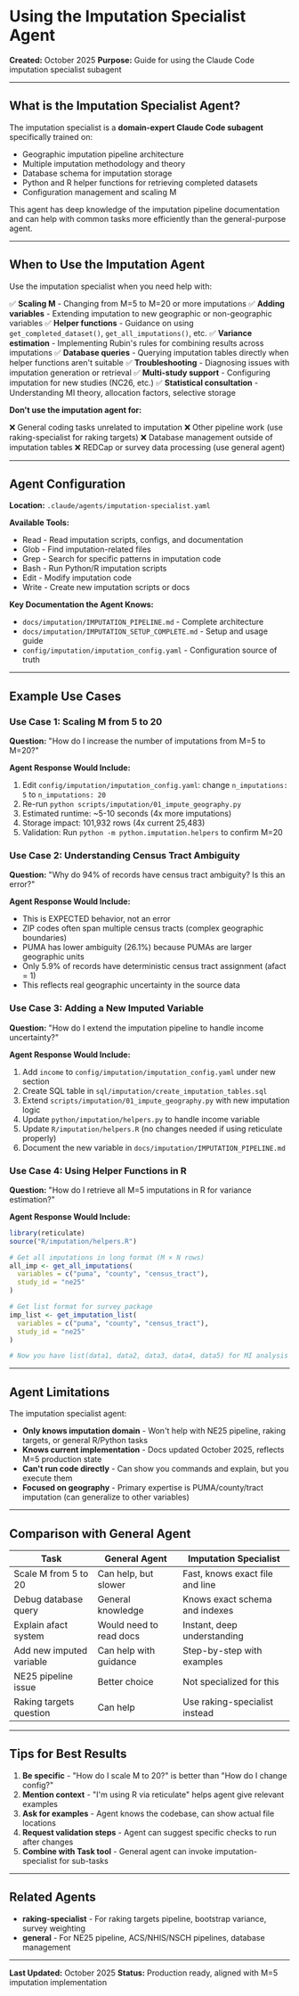 # Using the Imputation Specialist Agent

**Created:** October 2025
**Purpose:** Guide for using the Claude Code imputation specialist subagent

---

## What is the Imputation Specialist Agent?

The imputation specialist is a **domain-expert Claude Code subagent** specifically trained on:

- Geographic imputation pipeline architecture
- Multiple imputation methodology and theory
- Database schema for imputation storage
- Python and R helper functions for retrieving completed datasets
- Configuration management and scaling M

This agent has deep knowledge of the imputation pipeline documentation and can help with common tasks more efficiently than the general-purpose agent.

---

## When to Use the Imputation Agent

Use the imputation specialist when you need help with:

✅ **Scaling M** - Changing from M=5 to M=20 or more imputations
✅ **Adding variables** - Extending imputation to new geographic or non-geographic variables
✅ **Helper functions** - Guidance on using `get_completed_dataset()`, `get_all_imputations()`, etc.
✅ **Variance estimation** - Implementing Rubin's rules for combining results across imputations
✅ **Database queries** - Querying imputation tables directly when helper functions aren't suitable
✅ **Troubleshooting** - Diagnosing issues with imputation generation or retrieval
✅ **Multi-study support** - Configuring imputation for new studies (NC26, etc.)
✅ **Statistical consultation** - Understanding MI theory, allocation factors, selective storage

**Don't use the imputation agent for:**

❌ General coding tasks unrelated to imputation
❌ Other pipeline work (use raking-specialist for raking targets)
❌ Database management outside of imputation tables
❌ REDCap or survey data processing (use general agent)

---

## Agent Configuration

**Location:** `.claude/agents/imputation-specialist.yaml`

**Available Tools:**
- Read - Read imputation scripts, configs, and documentation
- Glob - Find imputation-related files
- Grep - Search for specific patterns in imputation code
- Bash - Run Python/R imputation scripts
- Edit - Modify imputation code
- Write - Create new imputation scripts or docs

**Key Documentation the Agent Knows:**
- `docs/imputation/IMPUTATION_PIPELINE.md` - Complete architecture
- `docs/imputation/IMPUTATION_SETUP_COMPLETE.md` - Setup and usage guide
- `config/imputation/imputation_config.yaml` - Configuration source of truth

---

## Example Use Cases

### Use Case 1: Scaling M from 5 to 20

**Question:** "How do I increase the number of imputations from M=5 to M=20?"

**Agent Response Would Include:**
1. Edit `config/imputation/imputation_config.yaml`: change `n_imputations: 5` to `n_imputations: 20`
2. Re-run `python scripts/imputation/01_impute_geography.py`
3. Estimated runtime: ~5-10 seconds (4x more imputations)
4. Storage impact: 101,932 rows (4x current 25,483)
5. Validation: Run `python -m python.imputation.helpers` to confirm M=20

### Use Case 2: Understanding Census Tract Ambiguity

**Question:** "Why do 94% of records have census tract ambiguity? Is this an error?"

**Agent Response Would Include:**
- This is EXPECTED behavior, not an error
- ZIP codes often span multiple census tracts (complex geographic boundaries)
- PUMA has lower ambiguity (26.1%) because PUMAs are larger geographic units
- Only 5.9% of records have deterministic census tract assignment (afact = 1)
- This reflects real geographic uncertainty in the source data

### Use Case 3: Adding a New Imputed Variable

**Question:** "How do I extend the imputation pipeline to handle income uncertainty?"

**Agent Response Would Include:**
1. Add `income` to `config/imputation/imputation_config.yaml` under new section
2. Create SQL table in `sql/imputation/create_imputation_tables.sql`
3. Extend `scripts/imputation/01_impute_geography.py` with new imputation logic
4. Update `python/imputation/helpers.py` to handle income variable
5. Update `R/imputation/helpers.R` (no changes needed if using reticulate properly)
6. Document the new variable in `docs/imputation/IMPUTATION_PIPELINE.md`

### Use Case 4: Using Helper Functions in R

**Question:** "How do I retrieve all M=5 imputations in R for variance estimation?"

**Agent Response Would Include:**
```r
library(reticulate)
source("R/imputation/helpers.R")

# Get all imputations in long format (M × N rows)
all_imp <- get_all_imputations(
  variables = c("puma", "county", "census_tract"),
  study_id = "ne25"
)

# Get list format for survey package
imp_list <- get_imputation_list(
  variables = c("puma", "county", "census_tract"),
  study_id = "ne25"
)

# Now you have list(data1, data2, data3, data4, data5) for MI analysis
```

---

## Agent Limitations

The imputation specialist agent:

- **Only knows imputation domain** - Won't help with NE25 pipeline, raking targets, or general R/Python tasks
- **Knows current implementation** - Docs updated October 2025, reflects M=5 production state
- **Can't run code directly** - Can show you commands and explain, but you execute them
- **Focused on geography** - Primary expertise is PUMA/county/tract imputation (can generalize to other variables)

---

## Comparison with General Agent

| Task | General Agent | Imputation Specialist |
|------|---------------|----------------------|
| Scale M from 5 to 20 | Can help, but slower | Fast, knows exact file and line |
| Debug database query | General knowledge | Knows exact schema and indexes |
| Explain afact system | Would need to read docs | Instant, deep understanding |
| Add new imputed variable | Can help with guidance | Step-by-step with examples |
| NE25 pipeline issue | Better choice | Not specialized for this |
| Raking targets question | Can help | Use raking-specialist instead |

---

## Tips for Best Results

1. **Be specific** - "How do I scale M to 20?" is better than "How do I change config?"
2. **Mention context** - "I'm using R via reticulate" helps agent give relevant examples
3. **Ask for examples** - Agent knows the codebase, can show actual file locations
4. **Request validation steps** - Agent can suggest specific checks to run after changes
5. **Combine with Task tool** - General agent can invoke imputation-specialist for sub-tasks

---

## Related Agents

- **raking-specialist** - For raking targets pipeline, bootstrap variance, survey weighting
- **general** - For NE25 pipeline, ACS/NHIS/NSCH pipelines, database management

---

**Last Updated:** October 2025
**Status:** Production ready, aligned with M=5 imputation implementation
